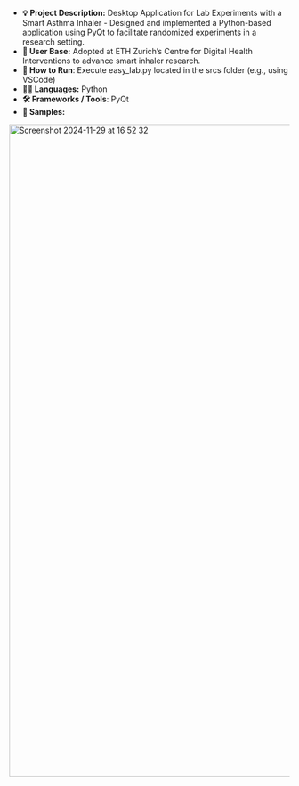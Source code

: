 - **💡 Project Description:** Desktop Application for Lab Experiments with a Smart Asthma Inhaler - Designed and implemented a Python-based application using PyQt to facilitate randomized experiments in a research setting.
- **📍 User Base:** Adopted at ETH Zurich’s Centre for Digital Health Interventions to advance smart inhaler research.
- **🚀 How to Run**: Execute easy_lab.py located in the srcs folder (e.g., using VSCode)
- **👨‍💻 Languages:** Python
- **🛠️ Frameworks / Tools**: PyQt
- **📸 Samples:**
<img width="1173" alt="Screenshot 2024-11-29 at 16 52 32" src="https://github.com/user-attachments/assets/160e2ab9-ee3f-425c-acb8-ae4cc000ec5f">
